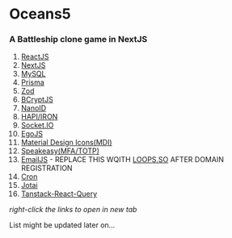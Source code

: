 # Oceans5

### A Battleship clone game in NextJS

1. [ReactJS](https://react.dev)
2. [NextJS](https://nextjs.org)
3. [MySQL](https://www.msql.com)
4. [Prisma](https://prisma.io)
5. [Zod](https://zod.dev)
6. [BCryptJS](https://www.npmjs.com/package/bcryptjs)
7. [NanoID](https://www.npmjs.com/package/nanoid)
8. [HAPI/IRON](https://hapi.dev/module/iron/)
9. [Socket.IO](https://socket.io/)
10. [EgoJS](https://github.com/oguzeroglu/Ego)
11. [Material Design Icons(MDI)](https://pictogrammers.com/library/mdi/)
12. [Speakeasy(MFA/TOTP)](https://www.npmjs.com/package/speakeasy)
13. [EmailJS](https://emailjs.com) - REPLACE THIS WQITH [LOOPS.SO](https://loops.so/) AFTER DOMAIN REGISTRATION
14. [Cron](https://www.npmjs.com/package/cron)
15. [Jotai](https://jotai.org)
16. [Tanstack-React-Query](https://www.tanstack.com)

_right-click the links to open in new tab_

List might be updated later on…
